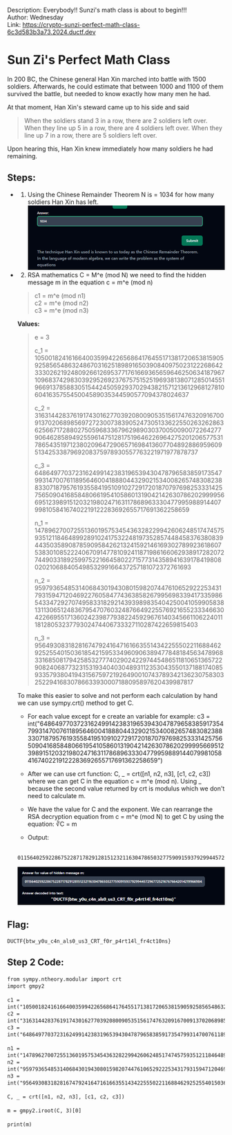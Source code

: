 Description: Everybody!! Sunzi's math class is about to begin!!!   
Author: Wednesday   
Link: https://crypto-sunzi-perfect-math-class-6c3d583b3a73.2024.ductf.dev   

# Sun Zi's Perfect Math Class
In 200 BC, the Chinese general Han Xin marched into battle with 1500 soldiers. Afterwards, he could estimate that between 1000 and 1100 of them survived the battle, but needed to know exactly how many men he had.   

At that moment, Han Xin's steward came up to his side and said
> When the soldiers stand 3 in a row, there are 2 soldiers left over. When they line up 5 in a row, there are 4 soldiers left over. When they line up 7 in a row, there are 5 soldiers left over.

Upon hearing this, Han Xin knew immediately how many soldiers he had remaining.


## Steps: 
- 1) Using the Chinese Remainder Theorem N is = 1034 for how many soldiers Han Xin has left.
![Chinese Remainder Theorem Problem Step 1](Sun_Zi_Step_1_DUCTF_2024.PNG)
- 2) RSA mathematics C = M^e (mod N) we need to find the hidden message m in the equation c = m^e (mod n)
  > c1 = m^e (mod n1)   
  > c2 = m^e (mod n2)   
  > c3 = m^e (mod n3)   

   **Values:**
   > e = 3
   >    
   > c_1 = 105001824161664003599422656864176455171381720653815905925856548632486703162518989165039084097502312226864233302621924809266126953771761669365659646250634187967109683742983039295269237675751525196938138071285014551966913785883051544245059293702943821571213612968127810604163575545004589035344590577094378024637
   >    
   > c_2 = 31631442837619174301627703920800905351561747632091670091370206898569727230073839052473051336225502632628636256671728802750596833679629890303700500900722642779064628589492559614751281751964622696427520120657753178654351971238020964729065716984136077048928869596095134253387969208375978930557763221971977878737
   >
   > c_3 = 64864977037231624991423831965394304787965838591735479931470076118956460041888044329021534008265748308238833071879576193558419510910272917201870797698253331425756509041685848066195410586013190421426307862029999566951239891512032198024716311786896333047799598891440799810584167402219122283692655717691362258659
   >
   > n_1 = 147896270072551360195753454363282299426062485174745759351211846489928910241753224819735285744845837638083944350358908785909584262132415921461693027899236186075383010852224067091477810924118719861660629389172820727449033189259975221664580227157731435894163917841980802021068840549853299166437257181072372761693
   >
   > n_2 = 95979365485314068430194308015982074476106529222534317931594712046922760584774363858267995698339417335986543347292707495833182921439398983540425004105990583813113065124836795470760324876649225576921655233346630422669551713602423987793822459296761403456611062240111812805323779302474406733327110287422659815403
   >
   > n_3 = 95649308318281674792416471616635514342255502211688462925255401503618542159533496090638947784818456347896833168508179425853277740290242297445486511810651365722908240687732315319340403048931123530435501371881740859335793804194315675972192649001074378934213623075830325229416830786633930007188095897620439987817

  To make this easier to solve and not perform each calculation by hand we can use sympy.crt() method to get C.
  - For each value except for e create an variable for example: c3 = int("64864977037231624991423831965394304787965838591735479931470076118956460041888044329021534008265748308238833071879576193558419510910272917201870797698253331425756509041685848066195410586013190421426307862029999566951239891512032198024716311786896333047799598891440799810584167402219122283692655717691362258659")
   
  - After we can use crt function: C, _ = crt([n1, n2, n3], [c1, c2, c3]) where we can get C in the equation c = m^e (mod n). Using _ because the second value returned by crt is modulus which we don't need to calculate m.
  - We have the value for C and the exponent. We can rearrange the RSA decryption equation from c = m^e (mod N) to get C by using the equation:  ∛C = m

  - Output: 
  ```
   011564025922867522871782912815123211630478650327759091593792994457296772521676766420142199669845768991886967888274582504750347133
  ```
  ![Chinese Remainder Theorem Problem Step 2](Sun_Zi_Step_2_DUCTF_2024.PNG)

## Flag:   
```
DUCTF{btw_y0u_c4n_als0_us3_CRT_f0r_p4rt14l_fr4ct10ns}
```
## Step 2 Code:
```
from sympy.ntheory.modular import crt   
import gmpy2   
   
c1 = int("105001824161664003599422656864176455171381720653815905925856548632486703162518989165039084097502312226864233302621924809266126953771761669365659646250634187967109683742983039295269237675751525196938138071285014551966913785883051544245059293702943821571213612968127810604163575545004589035344590577094378024637")   
c2 = int("31631442837619174301627703920800905351561747632091670091370206898569727230073839052473051336225502632628636256671728802750596833679629890303700500900722642779064628589492559614751281751964622696427520120657753178654351971238020964729065716984136077048928869596095134253387969208375978930557763221971977878737")
c3 = int("64864977037231624991423831965394304787965838591735479931470076118956460041888044329021534008265748308238833071879576193558419510910272917201870797698253331425756509041685848066195410586013190421426307862029999566951239891512032198024716311786896333047799598891440799810584167402219122283692655717691362258659")

n1 = int("147896270072551360195753454363282299426062485174745759351211846489928910241753224819735285744845837638083944350358908785909584262132415921461693027899236186075383010852224067091477810924118719861660629389172820727449033189259975221664580227157731435894163917841980802021068840549853299166437257181072372761693")
n2 = int("95979365485314068430194308015982074476106529222534317931594712046922760584774363858267995698339417335986543347292707495833182921439398983540425004105990583813113065124836795470760324876649225576921655233346630422669551713602423987793822459296761403456611062240111812805323779302474406733327110287422659815403")
n3 = int("95649308318281674792416471616635514342255502211688462925255401503618542159533496090638947784818456347896833168508179425853277740290242297445486511810651365722908240687732315319340403048931123530435501371881740859335793804194315675972192649001074378934213623075830325229416830786633930007188095897620439987817")

C, _ = crt([n1, n2, n3], [c1, c2, c3])

m = gmpy2.iroot(C, 3)[0]

print(m)
```
  
  
